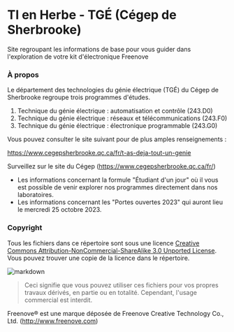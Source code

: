 # TI en Herbe - TGÉ (Cégep de Sherbrooke)
Site regroupant les informations de base pour vous guider dans l'exploration de votre kit d'électronique Freenove


### À propos

Le département des technologies du génie électrique (TGÉ) du Cégep de Sherbrooke regroupe trois programmes d'études.

1. Technique du génie électrique : automatisation et contrôle (243.D0)
2. Technique du génie électrique : réseaux et télécommunications (243.F0)
3. Technique du génie électrique : électronique programmable (243.G0)
   
Vous pouvez consulter le site suivant pour de plus amples renseignements :

https://www.cegepsherbrooke.qc.ca/fr/t-as-deja-tout-un-genie

Surveillez sur le site du Cégep (https://www.cegepsherbrooke.qc.ca/fr/)

* Les informations concernant la formule "Étudiant d'un jour" où il vous est possible de venir explorer nos programmes directement dans nos laboratoires.
* Les informations concernant les "Portes ouvertes 2023" qui auront lieu le mercredi 25 octobre 2023.

### Copyright

Tous les fichiers dans ce répertoire sont sous une licence [Creative Commons Attribution-NonCommercial-ShareAlike 3.0 Unported License](http://creativecommons.org/licenses/by-nc-sa/3.0/).
Vous pouvez trouver une copie de la licence dans le répertoire.

![markdown](https://i.creativecommons.org/l/by-nc-sa/3.0/88x31.png)

> Ceci signifie que vous pouvez utiliser ces fichiers pour vos propres travaux dérivés, en partie ou en totalité. Cependant, l'usage commercial est interdit.

Freenove® est une marque déposée de Freenove Creative Technology Co., Ltd. (http://www.freenove.com)
